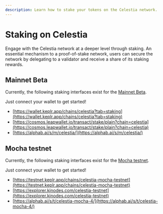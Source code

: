 ```yaml
---
description: Learn how to stake your tokens on the Celestia network.
---
```


# Staking on Celestia

Engage with the Celestia network at a deeper level through staking. An
essential mechanism to a proof-of-stake network, users can secure the
network by delegating to a validator and receive a share of its
staking rewards.

## Mainnet Beta

Currently, the following staking interfaces exist for the
[Mainnet Beta](../nodes/mainnet.md).

Just connect your wallet to get started!

- [https://wallet.keplr.app/chains/celestia?tab=staking](https://wallet.keplr.app/chains/celestia?tab=staking)
- [https://cosmos.leapwallet.io/transact/stake/plain?chain=celestia](https://cosmos.leapwallet.io/transact/stake/plain?chain=celestia)
- [https://alphab.ai/s/m/celestia/](https://alphab.ai/s/m/celestia/)

## Mocha testnet

Currently, the following staking interfaces exist for the
[Mocha testnet](../nodes/mocha-testnet.md).

Just connect your wallet to get started!

- [https://testnet.keplr.app/chains/celestia-mocha-testnet](https://testnet.keplr.app/chains/celestia-mocha-testnet)
- [https://explorer.kjnodes.com/celestia-testnet](https://explorer.kjnodes.com/celestia-testnet)
- [https://alphab.ai/s/t/celestia-mocha-4/](https://alphab.ai/s/t/celestia-mocha-4/)
